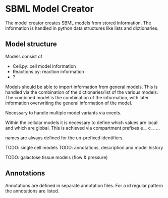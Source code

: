 # SBML Model Creator
The model creator creates SBML models from stored information.
The information is handled in python data structures like lists and dictionaries.

## Model structure
Models consist of
* Cell.py: cell model information
* Reactions.py: reaction information
* ?

Models should be able to import information from general models.
This is handled via the combination of the dictionaries/list of the various models.
The combined model is the combination of the information, with later information
overwriting the general information of the model.


Necessary to handle multiple model variants via events.

Within the cellular models it is necessary to define which values are local and which are
global. This is achieved via compartment prefixes
e__
c__
...

names are always defined for the un-prefixed identifiers.


TODO: single cell models
TODO: annotations, description and model history

TODO: galactose tissue models (flow & pressure)

## Annotations
Annotations are defined in separate annotation files. 
For a id regular pattern the annotations are listed.
